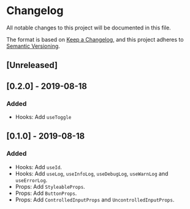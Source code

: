 # Changelog

All notable changes to this project will be documented in this file.

The format is based on [Keep a Changelog](https://keepachangelog.com/en/1.0.0/),
and this project adheres to [Semantic Versioning](https://semver.org/spec/v2.0.0.html).

## [Unreleased]

## [0.2.0] - 2019-08-18

### Added

- Hooks: Add `useToggle`

## [0.1.0] - 2019-08-18

### Added

- Hooks: Add `useId`.
- Hooks: Add `useLog`, `useInfoLog`, `useDebugLog`, `useWarnLog` and `useErrorLog`.
- Props: Add `StyleableProps`.
- Props: Add `ButtonProps`.
- Props: Add `ControlledInputProps` and `UncontrolledInputProps`.
